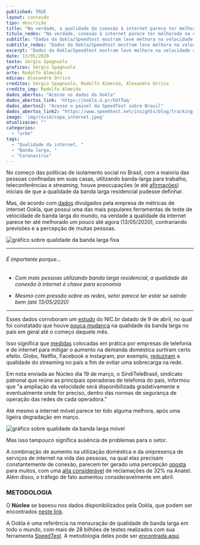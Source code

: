 ```yaml
---
published: TRUE
layout: conteudo
tipo: descrição
title: "Na verdade, a qualidade da conexão à internet parece ter melhorado na quarentena"
titulo_redes: "Na verdade, conexão à internet parece ter melhorado na quarentena"
subtitle: "Dados da Ookla/Speedtest mostram leve melhora na velocidade de download desde o começo da epidemia no Brasil"
subtitle_redes: "Dados da Ookla/Speedtest mostram leve melhora na velocidade de download desde o começo da epidemia no Brasil"
excerpt: "Dados da Ookla/Speedtest mostram leve melhora na velocidade de download desde o começo da epidemia no Brasil"
date: 13/05/2020
texto: Sérgio Spagnuolo
graficos: Sérgio Spagnuolo
arte: Rodolfo Almeida
edicao: Alexandre Orrico
creditos: Sérgio Spagnuolo, Rodolfo Almeida, Alexandre Orrico
credito_img: Rodolfo Almeida
dados_abertos: "Acesse os dados da Ookla"
dados_abertos_link: 'https://ookla.d.pr/hUtTwq'
dados_abertos2: "Acesse o painel da SpeedTest sobre Brasil"
dados_abertos_link2: "https://www.speedtest.net/insights/blog/tracking-covid-19-impact-global-internet-performance/#/Brazil"
image: 'img/covid/capa_internet.jpeg'
atualizacao: ""
categories:
  - "urbe"
tags:
  - "Qualidade da internet, "
  - "Banda larga, "
  - "Coronavírus"
---
```


No começo das políticas de isolamento social no Brasil, com a maioria das pessoas confinadas em suas casas, utilizando banda-larga para trabalho, teleconferências e _streaming_, houve preocupações (e até [afirmações](https://www.correio24horas.com.br/noticia/nid/covid-19-qualidade-da-internet-cai-e-operadoras-tentam-manter-suas-conexoes/)) iniciais de que a qualidade da banda larga residencial pudesse definhar.

Mas, de acordo com [dados](https://www.speedtest.net/insights/blog/tracking-covid-19-impact-global-internet-performance/#/Brazil) divulgados pela empresa de métricas de internet Ookla, que possui uma das mais populares ferramentas de teste de velocidade de banda larga do mundo, na verdade a qualidade da internet parece ter até melhorado um pouco até agora (13/05/2020), contrariando previsões e a percepção de muitas pessoas.


![gráfico sobre qualidade da banda larga fixa](../img/covid/bl_fixo_materia.png)

---

###### É importante porque...

- *Com mais pessoas utilizando banda larga residencial, a qualidade da conexão à internet é chave para economia*

- *Mesmo com pressão sobre as redes, setor parece ter estar se saindo bem (até 13/05/2020)*

---

Esses dados corroboram um [estudo](https://nic.br/publicacao/influencia-da-covid-19-na-qualidade-da-internet-no-brasil/) do NIC.br datado de 9 de abril, no qual foi constatado que houve [pouca mudança](https://br.noticias.yahoo.com/internet-brasileira-sentiu-impacto-do-coronavirus-mas-pior-ja-passou-diz-cgi-161126525.html) na qualidade da banda larga no país em geral até o começo daquele mês.

Isso significa que [medidas](https://www1.folha.uol.com.br/mercado/2020/03/coronavirus-eleva-trafego-na-internet-mas-analistas-descartam-apagao.shtml) colocadas em prática por empresas de telefonia e de internet para mitigar o aumento na demanda doméstica surtiram certo efeito. Globo, Netflix, Facebook e Instagram, por exemplo, [reduziram](https://labs.ebanx.com/en/news/technology/netflix-facebook-and-instagram-reduce-video-streaming-quality-in-brazil/) a qualidade do streaming no país a fim de evitar uma sobrecarga na rede.

Em nota enviada ao Núcleo dia 19 de março, o SindiTeleBrasil, sindicato patronal que reúne as principais operadoras de telefonia do país, informou que "a ampliação da velocidade será disponibilizada gradativamente e eventualmente onde for preciso, dentro das normas de segurança de operação das redes de cada operadora."

Até mesmo a internet móvel parece ter tido alguma melhora, após uma ligeira degradação em março.

![gráfico sobre qualidade da banda larga móvel](../img/covid/bl_mobile_materia.png)

Mas isso tampouco significa ausência de problemas para o setor.

A combinação de aumento na utilização doméstica e da onipresença de serviços de internet na vida das pessoas, na qual elas precisam constantemente de conexão, parecem ter gerado uma percepção [oposta](https://oglobo.globo.com/economia/defesa-do-consumidor/coronavirus-reclamacoes-sobre-banda-larga-fixa-sobem-32-apos-isolamento-social-24352281) para muitos, com uma [alta considerável](https://www.tudocelular.com/nextel/noticias/n154856/anatel-aumento-reclamacoes-operadoras-banda-larga.html) de reclamações de 32% na Anatel. Além disso, o tráfego de fato aumentou consideravelmente em abril.


### METODOLOGIA

O **Núcleo** se baseou nos dados disponibilizados pela Ookla, que podem ser encontrados [neste link](https://www.speedtest.net/insights/blog/how-ookla-ensures-accurate-reliable-data-2020/).

A Ookla é uma referência na mensuração de qualidade de banda larga em todo o mundo, com mais de 28 bilhões de testes realizados com sua ferramenta [SpeedTest](https://www.speedtest.net/pt). A metodologia deles pode ser [encontrada aqui](https://www.speedtest.net/awards/methodology).
